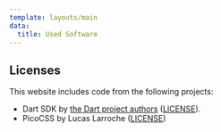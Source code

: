 ```yaml
---
template: layouts/main
data:
  title: Used Software
---
```


## Licenses

This website includes code from the following projects:

- Dart SDK by [the Dart project authors](https://github.com/dart-lang/sdk/blob/main/AUTHORS) ([LICENSE](https://github.com/dart-lang/sdk/blob/main/LICENSE)).
- PicoCSS by Lucas Larroche ([LICENSE](https://github.com/picocss/pico/blob/master/LICENSE.md))
